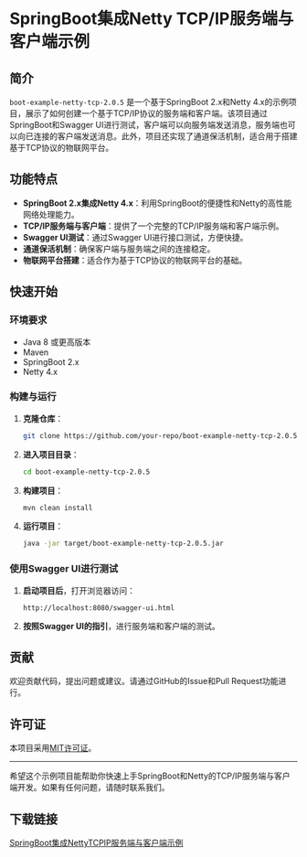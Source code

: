 # SpringBoot集成Netty TCP/IP服务端与客户端示例

## 简介

`boot-example-netty-tcp-2.0.5` 是一个基于SpringBoot 2.x和Netty 4.x的示例项目，展示了如何创建一个基于TCP/IP协议的服务端和客户端。该项目通过SpringBoot和Swagger UI进行测试，客户端可以向服务端发送消息，服务端也可以向已连接的客户端发送消息。此外，项目还实现了通道保活机制，适合用于搭建基于TCP协议的物联网平台。

## 功能特点

- **SpringBoot 2.x集成Netty 4.x**：利用SpringBoot的便捷性和Netty的高性能网络处理能力。
- **TCP/IP服务端与客户端**：提供了一个完整的TCP/IP服务端和客户端示例。
- **Swagger UI测试**：通过Swagger UI进行接口测试，方便快捷。
- **通道保活机制**：确保客户端与服务端之间的连接稳定。
- **物联网平台搭建**：适合作为基于TCP协议的物联网平台的基础。

## 快速开始

### 环境要求

- Java 8 或更高版本
- Maven
- SpringBoot 2.x
- Netty 4.x

### 构建与运行

1. **克隆仓库**：
    ```bash
    git clone https://github.com/your-repo/boot-example-netty-tcp-2.0.5.git
    ```

2. **进入项目目录**：
    ```bash
    cd boot-example-netty-tcp-2.0.5
    ```

3. **构建项目**：
    ```bash
    mvn clean install
    ```

4. **运行项目**：
    ```bash
    java -jar target/boot-example-netty-tcp-2.0.5.jar
    ```

### 使用Swagger UI进行测试

1. **启动项目后**，打开浏览器访问：
    ```
    http://localhost:8080/swagger-ui.html
    ```

2. **按照Swagger UI的指引**，进行服务端和客户端的测试。

## 贡献

欢迎贡献代码，提出问题或建议。请通过GitHub的Issue和Pull Request功能进行。

## 许可证

本项目采用[MIT许可证](LICENSE)。

---

希望这个示例项目能帮助你快速上手SpringBoot和Netty的TCP/IP服务端与客户端开发。如果有任何问题，请随时联系我们。

## 下载链接

[SpringBoot集成NettyTCPIP服务端与客户端示例](https://pan.quark.cn/s/7e2c51e00f62)